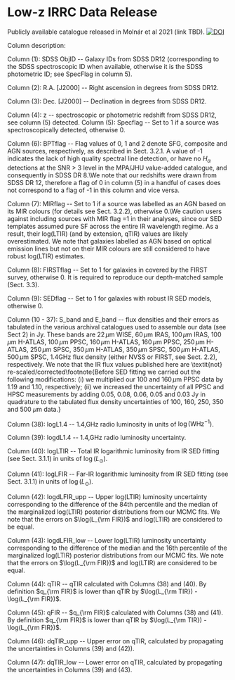 # Low-z IRRC Data Release

Publicly available catalogue released in Molnár et al 2021 (link TBD).
[![DOI](https://zenodo.org/badge/344211798.svg)](https://zenodo.org/badge/latestdoi/344211798)


Column description:

  Column (1): SDSS ObjID -- Galaxy IDs from SDSS DR12 (corresponding to the SDSS spectroscopic ID when available, otherwise it is the SDSS photometric ID; see SpecFlag in column 5).
 
  Column (2): R.A. [J2000] -- Right ascension in degrees from SDSS DR12.
  
  Column (3): Dec. [J2000] -- Declination in degrees from SDSS DR12.
 
  Column (4): z -- spectroscopic or photometric redshift from SDSS DR12, see column (5) detected.
  Column (5): Specflag -- Set to 1 if a source was spectroscopically detected, otherwise 0.
 
  Column (6): BPTflag -- Flag values of 0, 1 and 2 denote SFG, composite and AGN sources, respectively, as described in Sect. 3.2.1. A value of -1 indicates the lack of high quality spectral line detection, or have no $H_{\alpha}$ detections at the SNR $>$ 3 level in the MPA/JHU value-added catalogue, and consequently in SDSS DR 8.\\We note that our redshifts were drawn from SDSS DR 12, therefore a flag of 0 in column (5) in a handful of cases does not correspond to a flag of -1 in this column and vice versa.
 
  Column (7): MIRflag -- Set to 1 if a source was labelled as an AGN based on its MIR colours (for details see Sect. 3.2.2), otherwise 0.\\We caution users against including sources with MIR flag $=$1 in their analyses, since our SED templates assumed pure SF across the entire IR wavelength regime. As a result, their log(LTIR) (and by extension, qTIR) values are likely overestimated. We note that galaxies labelled as AGN based on optical emission lines but not on their MIR colours are still considered to have robust log(LTIR) estimates.
 
  Column (8): FIRSTflag -- Set to 1 for galaxies in covered by the FIRST survey, otherwise 0. It is required to reproduce our depth-matched sample (Sect. 3.3).
 
  Column (9): SEDflag -- Set to 1 for galaxies with robust IR SED models, otherwise 0.
 
  Column (10 - 37): S_band and E_band -- flux densities and their errors as tabulated in the various archival catalogues used to assemble our data (see Sect 2) in Jy. These bands are $22\,\mu$m WISE, $60\,\mu$m IRAS, $100\,\mu$m IRAS, $100\,\mu$m H-ATLAS, $100\,\mu$m PPSC, $160\,\mu$m H-ATLAS, $160\,\mu$m PPSC, $250\,\mu$m H-ATLAS, $250\,\mu$m SPSC, $350\,\mu$m H-ATLAS, $350\,\mu$m SPSC, $500\,\mu$m H-ATLAS, $500\,\mu$m SPSC, $1.4$GHz flux density (either NVSS or FIRST, see Sect. 2.2), respectively. We note that the IR flux values published here are \textit{not} re-scaled/corrected\footnote{Before SED fitting we carried out the following modifications: (i) we multiplied our $100$ and $160\,\mu$m PPSC data by 1.19 and 1.10, respectively; (ii) we increased the uncertainty of all PPSC and HPSC measurements by adding 0.05, 0.08, 0.06, 0.05 and 0.03 Jy in quadrature to the tabulated flux density uncertainties of 100, 160, 250, 350 and 500 $\mu$m data.}
 
  Column (38): logL1.4 -- 1.4\,GHz radio luminosity in units of $\log(\mathrm{W Hz^{-1}})$.
 
  Column (39): logdL1.4 -- 1.4\,GHz radio luminosity uncertainty.
 
  Column (40): logLTIR -- Total IR logarithmic luminosity from IR SED fitting (see Sect. 3.1.1) in units of $\log(L_{\odot})$.
 
  Column (41): logLFIR -- Far-IR logarithmic luminosity from IR SED fitting (see Sect. 3.1.1) in units of $\log(L_{\odot})$.
 
  Column (42): logdLFIR_upp -- Upper log(LTIR) luminosity uncertainty corresponding to the difference of the 84th percentile and the median of the marginalized log(LTIR) posterior distributions from our MCMC fits. We note that the errors on $\log(L_{\rm FIR})$ and log(LTIR) are considered to be equal.
 
  Column (43): logdLFIR_low -- Lower log(LTIR) luminosity uncertainty corresponding to the difference of the median and the 16th percentile of the marginalized log(LTIR) posterior distributions from our MCMC fits. We note that the errors on $\log(L_{\rm FIR})$ and log(LTIR) are considered to be equal.
 
  Column (44): qTIR -- qTIR calculated with Columns (38) and (40). By definition $q_{\rm FIR}$ is lower than qTIR by $\log(L_{\rm TIR}) - \log(L_{\rm FIR})$.
 
  Column (45): qFIR -- $q_{\rm FIR}$ calculated with Columns (38) and (41). By definition $q_{\rm FIR}$ is lower than qTIR by $\log(L_{\rm TIR}) - \log(L_{\rm FIR})$.
 
  Column (46): dqTIR_upp -- Upper error on qTIR, calculated by propagating the uncertainties in Columns (39) and (42)).
 
  Column (47): dqTIR_low -- Lower error on qTIR, calculated by propagating the uncertainties in Columns (39) and (43).

